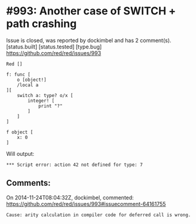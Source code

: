 
#993: Another case of SWITCH + path crashing
================================================================================
Issue is closed, was reported by dockimbel and has 2 comment(s).
[status.built] [status.tested] [type.bug]
<https://github.com/red/red/issues/993>

```
Red []

f: func [
    o [object!]
    /local a
][
    switch a: type? o/x [
        integer! [
            print "?"
        ]
    ]
]

f object [
    x: 0
]
```

Will output: 

```
*** Script error: action 42 not defined for type: 7
```



Comments:
--------------------------------------------------------------------------------

On 2014-11-24T08:04:32Z, dockimbel, commented:
<https://github.com/red/red/issues/993#issuecomment-64161755>

    Cause: arity calculation in compiler code for deferred call is wrong.

